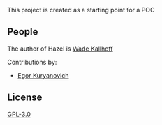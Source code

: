 This project is created as a starting point for a POC

## People

The author of Hazel is [Wade Kallhoff](https://github.com/wkallhof)

Contributions by:
* [Egor Kuryanovich](https://github.com/Sontan)

## License

  [GPL-3.0](LICENSE)

